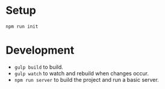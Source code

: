 # Setup

`npm run init`

# Development

- `gulp build` to build.
- `gulp watch` to watch and rebuild when changes occur.
- `npm run server` to build the project and run a basic server.
